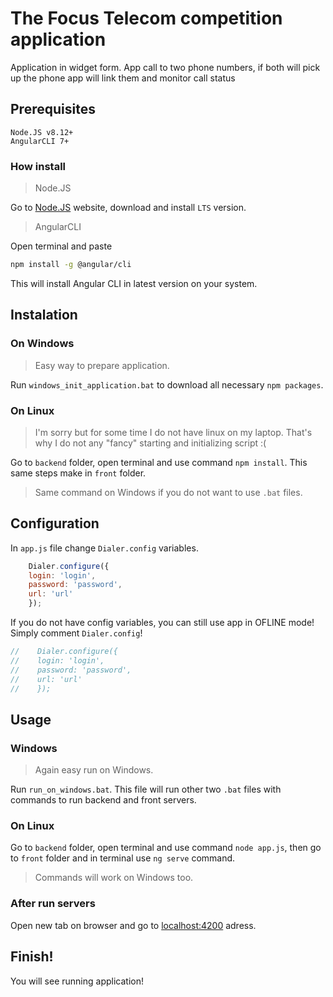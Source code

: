 # The Focus Telecom competition application

Application in widget form. App call to two phone numbers, if both will pick up the phone app will link them and monitor call status

## Prerequisites

```
Node.JS v8.12+
AngularCLI 7+
```

### How install
> Node.JS

Go to [Node.JS](https://nodejs.org/en/) website, download and install `LTS` version.

> AngularCLI

Open terminal and paste
```bash 
npm install -g @angular/cli
```
This will install Angular CLI in latest version on your system.

## Instalation

### On Windows 
> Easy way to prepare application.

Run `windows_init_application.bat` to download all necessary `npm packages`.

### On Linux
> I'm sorry but for some time I do not have linux on my laptop. That's why I do not any "fancy" starting and initializing script :( 

Go to `backend` folder, open terminal and use command `npm install`.
This same steps make in `front` folder.

> Same command on Windows if you do not want to use `.bat` files.

## Configuration
In `app.js` file change `Dialer.config` variables.
```javascript
    Dialer.configure({
    login: 'login',
    password: 'password',
    url: 'url'
    });
```
If you do not have config variables, you can still use app in OFLINE mode!
Simply comment `Dialer.config`!
```javascript
//    Dialer.configure({
//    login: 'login',
//    password: 'password',
//    url: 'url'
//    });
```

## Usage

### Windows
> Again easy run on Windows.

Run `run_on_windows.bat`. This file will run other two `.bat` files with commands to run backend and front servers.

### On Linux
Go to `backend` folder, open terminal and use command `node app.js`, then go to `front` folder and in terminal use `ng serve` command.

> Commands will work on Windows too.

### After run servers

Open new tab on browser and go to [localhost:4200](localhost:4200) adress.

## Finish!
You will see running application!



